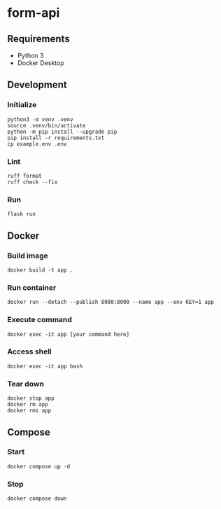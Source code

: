 # form-api

## Requirements

- Python 3
- Docker Desktop

## Development

### Initialize

```shell
python3 -m venv .venv
source .venv/bin/activate
python -m pip install --upgrade pip
pip install -r requirements.txt
cp example.env .env
```

### Lint

```shell
ruff format
ruff check --fix
```

### Run

```shell
flask run
```

## Docker

### Build image

```shell
docker build -t app .
```

### Run container

```shell
docker run --detach --publish 8080:8000 --name app --env KEY=1 app
```

### Execute command

```shell
docker exec -it app [your command here]
```

### Access shell

```shell
docker exec -it app bash
```

### Tear down

```shell
docker stop app
docker rm app
docker rmi app
```

## Compose

### Start

```shell
docker compose up -d
```

### Stop

```shell
docker compose down
```
